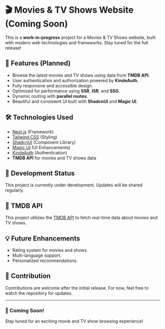 # 🎬 Movies & TV Shows Website (Coming Soon)

This is a **work-in-progress** project for a Movies & TV Shows website, built with modern web technologies and frameworks. Stay tuned for the full release!

## 🚀 Features (Planned)
- Browse the latest movies and TV shows using data from **TMDB API**.
- User authentication and authorization powered by **KindeAuth**.
- Fully responsive and accessible design.
- Optimized for performance using **SSR**, **ISR**, and **SSG**.
- Dynamic routing with **parallel routes**.
- Beautiful and consistent UI built with **ShadcnUI** and **Magic UI**.

## 🛠️ Technologies Used
- [Next.js](https://nextjs.org) (Framework)
- [Tailwind CSS](https://tailwindcss.com) (Styling)
- [ShadcnUI](https://shadcn.dev) (Component Library)
- [Magic UI](https://magic.design) (UI Enhancements)
- [KindeAuth](https://kinde.com) (Authentication)
- **TMDB API** for movies and TV shows data

## 📅 Development Status
This project is currently under development. Updates will be shared regularly.

## 🔗 TMDB API
This project utilizes the [TMDB API](https://www.themoviedb.org/documentation/api) to fetch real-time data about movies and TV shows.

## 💡 Future Enhancements
- Rating system for movies and shows.
- Multi-language support.
- Personalized recommendations.

## 🤝 Contribution
Contributions are welcome after the initial release. For now, feel free to watch the repository for updates.

---

### 📢 Coming Soon!
Stay tuned for an exciting movie and TV show browsing experience!

